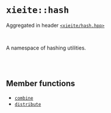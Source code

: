 # `xieite::hash`
Aggregated in header [`<xieite/hash.hpp>`](https://github.com/Eczbek/xieite/tree/main/include/xieite/hash.hpp)

<br/>

A namespace of hashing utilities.

<br/><br/>

## Member functions
- [`combine`](https://github.com/Eczbek/xieite/tree/main/docs/hash/combine.md)
- [`distribute`](https://github.com/Eczbek/xieite/tree/main/docs/hash/distribute.md)
